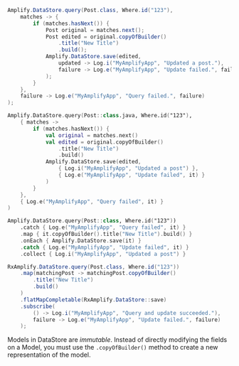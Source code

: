 <amplify-block-switcher>
<amplify-block name="Java">

```java
Amplify.DataStore.query(Post.class, Where.id("123"),
    matches -> {
        if (matches.hasNext()) {
            Post original = matches.next();
            Post edited = original.copyOfBuilder()
                .title("New Title")
                .build();
            Amplify.DataStore.save(edited,
                updated -> Log.i("MyAmplifyApp", "Updated a post."),
                failure -> Log.e("MyAmplifyApp", "Update failed.", failure)
            );
        }
    },
    failure -> Log.e("MyAmplifyApp", "Query failed.", failure)
);
```

</amplify-block>
<amplify-block name="Kotlin - Callbacks">

```kotlin
Amplify.DataStore.query(Post::class.java, Where.id("123"),
    { matches ->
        if (matches.hasNext()) {
            val original = matches.next()
            val edited = original.copyOfBuilder()
                .title("New Title")
                .build()
            Amplify.DataStore.save(edited,
                { Log.i("MyAmplifyApp", "Updated a post") },
                { Log.e("MyAmplifyApp", "Update failed", it) }
            )
        }
    },
    { Log.e("MyAmplifyApp", "Query failed", it) }
)
```

</amplify-block>
<amplify-block name="Kotlin - Coroutines (Beta)">

```kotlin
Amplify.DataStore.query(Post::class, Where.id("123"))
    .catch { Log.e("MyAmplifyApp", "Query failed", it) }
    .map { it.copyOfBuilder().title("New Title").build() }
    .onEach { Amplify.DataStore.save(it) }
    .catch { Log.e("MyAmplifyApp", "Update failed", it) }
    .collect { Log.i("MyAmplifyApp", "Updated a post") }
```

</amplify-block>
<amplify-block name="RxJava">

```java
RxAmplify.DataStore.query(Post.class, Where.id("123"))
    .map(matchingPost -> matchingPost.copyOfBuilder()
        .title("New Title")
        .build()
    )
    .flatMapCompletable(RxAmplify.DataStore::save)
    .subscribe(
        () -> Log.i("MyAmplifyApp", "Query and update succeeded."),
        failure -> Log.e("MyAmplifyApp", "Update failed.", failure)
    );
```

</amplify-block>
</amplify-block-switcher>

<amplify-callout>

Models in DataStore are *immutable*. Instead of directly modifying the fields on a Model, you must use the `.copyOfBuilder()` method to create a new representation of the model.

</amplify-callout>
